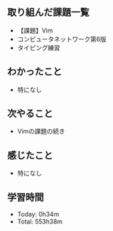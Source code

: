## 取り組んだ課題一覧
- 【課題】Vim
- コンピュータネットワーク第6版
- タイピング練習
## わかったこと
- 特になし
## 次やること
- Vimの課題の続き
## 感じたこと
- 特になし
## 学習時間
- Today: 0h34m
- Total: 553h38m
